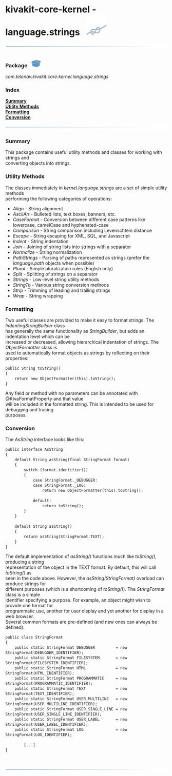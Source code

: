 # kivakit-core-kernel - language.strings &nbsp; ![](../../../documentation/images/string-64.png)

![](../documentation/images/horizontal-line.png)

### Package &nbsp; ![](../../../documentation/images/box-32.png)

*com.telenav.kivakit.core.kernel.language.strings*

### Index

[**Summary**](#summary)  
[**Utility Methods**](#utility-methods)  
[**Formatting**](#formatting)  
[**Conversion**](#conversion)

![](../documentation/images/horizontal-line.png)

### Summary <a name="summary"></a>

This package contains useful utility methods and classes for working with strings and   
converting objects into strings.

### Utility Methods <a name="utility-methods"></a>

The classes immediately in *kernel.language.strings* are a set of simple utility methods  
performing the following categories of operations:

* *Align* - String alignment
* *AsciiArt* - Bulleted lists, text boxes, banners, etc.
* *CaseFormat* - Conversion between different case patterns like lowercase, camelCase and hyphenated-case
* *Comparison* - String comparison including Levenschtein distance
* *Escape* - String escaping for XML, SQL, and Javascript
* *Indent* - String indentation
* *Join* - Joining of string lists into strings with a separator
* *Normalize* - String normalization
* *PathStrings* - Parsing of paths represented as strings (prefer the *language.path* objects when possible)
* *Plural* - Simple pluralization rules (English only)
* *Split* - Splitting of strings on a separator
* *Strings* - Low-level string utility methods
* *StringTo* - Various string conversion methods
* *Strip* - Trimming of leading and trailing strings
* *Wrap* - String wrapping

### Formatting <a name="formatting"></a>

Two useful classes are provided to make it easy to format strings. The *IndentingStringBuilder* class  
has generally the same functionality as *StringBuilder*, but adds an indentation level which can be  
increased or decreased, allowing hierarchical indentation of strings. The *ObjectFormatter* class is  
used to automatically format objects as strings by reflecting on their properties:

    public String toString()
    {
        return new ObjectFormatter(this).toString();
    }

Any field or method with no parameters can be annotated with @KivaFormatProperty and that value  
will be included in the formatted string. This is intended to be used for debugging and tracing  
purposes.

### Conversion <a name="conversion"></a>

The *AsString* interface looks like this:

    public interface AsString
    {
        default String asString(final StringFormat format)
        {
            switch (format.identifier())
            {
                case StringFormat._DEBUGGER:
                case StringFormat._LOG:
                    return new ObjectFormatter(this).toString();
    
                default:
                    return toString();
            }
        }

        default String asString()
        {
            return asString(StringFormat.TEXT);
        }
    }

The default implementation of *asString()* functions much like *toString()*, producing a string  
representation of the object in the TEXT format. By default, this will call *toString()* as  
seen in the code above. However, the *asString(StringFormat)* overload can produce strings for  
different purposes (which is a shortcoming of *toString()*). The *StringFormat* class is a simple  
identifier specifying a purpose. For example, an object might wish to provide one format for  
programmatic use, another for user display and yet another for display in a web browser.   
Several common formats are pre-defined (and new ones can always be defined):

    public class StringFormat
    {
        public static StringFormat DEBUGGER         = new StringFormat(DEBUGGER_IDENTIFIER);
        public static StringFormat FILESYSTEM       = new StringFormat(FILESYSTEM_IDENTIFIER);
        public static StringFormat HTML             = new StringFormat(HTML_IDENTIFIER);
        public static StringFormat PROGRAMMATIC     = new StringFormat(PROGRAMMATIC_IDENTIFIER);
        public static StringFormat TEXT             = new StringFormat(TEXT_IDENTIFIER);
        public static StringFormat USER_MULTILINE   = new StringFormat(USER_MULTILINE_IDENTIFIER);
        public static StringFormat USER_SINGLE_LINE = new StringFormat(USER_SINGLE_LINE_IDENTIFIER);
        public static StringFormat USER_LABEL       = new StringFormat(USER_LABEL_IDENTIFIER);
        public static StringFormat LOG              = new StringFormat(LOG_IDENTIFIER);

            [...]
    }

<br/>

![](../documentation/images/horizontal-line.png)
